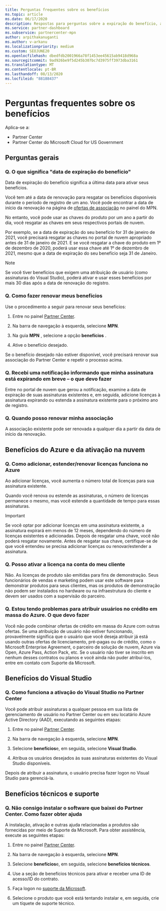 ```yaml
---
title: Perguntas frequentes sobre os benefícios
ms.topic: article
ms.date: 06/17/2020
description: Respostas para perguntas sobre a expiração do benefício, a renovação e a ativação de licenças para o Azure, nuvem, Visual Studio e benefícios técnicos e de suporte
ms.service: partner-dashboard
ms.subservice: partnercenter-mpn
author: arpithakanuganti
ms.author: v-arkanu
ms.localizationpriority: medium
ms.custom: SEOJUNE20
ms.openlocfilehash: dbedfdb2001966a78f1453ee45615ab9418d968a
ms.sourcegitcommit: 9ad926be9f5d245b307bc7d3975ff3973dba3161
ms.translationtype: MT
ms.contentlocale: pt-BR
ms.lasthandoff: 08/13/2020
ms.locfileid: "88188437"
---
```

# <a name="benefits-faq"></a>Perguntas frequentes sobre os benefícios

Aplica-se a:

- Partner Center
- Partner Center do Microsoft Cloud for US Government

## <a name="general-questions"></a>Perguntas gerais

### <a name="q-what-does-benefit-expiry-date-mean"></a>Q. O que significa "data de expiração do benefício"

Data de expiração do benefício significa a última data para ativar seus benefícios.

Você tem até a data de renovação para resgatar os benefícios disponíveis durante o período de registro de um ano. Você pode encontrar a data de início da renovação na página de [ofertas de associação](https://partner.microsoft.com/dashboard/mpn/offers) no painel do MPN.

No entanto, você pode usar as chaves do produto por um ano a partir do dia, você resgatar as chaves em seus respectivos portais de nuvem.

Por exemplo, se a data de expiração do seu benefício for 31 de janeiro de 2021, você precisará resgatar as chaves no portal de nuvem apropriado antes de 31 de janeiro de 2021. E se você resgatar a chave do produto em 1º de dezembro de 2020, poderá usar essa chave até 1º de dezembro de 2021, mesmo que a data de expiração do seu benefício seja 31 de Janeiro.

>[!NOTE]
>Se você tiver benefícios que exigem uma atribuição de usuário (como assinaturas do Visual Studio), poderá ativar e usar esses benefícios por mais 30 dias após a data de renovação do registro.

### <a name="q-how-do-i-renew-my-benefits"></a>Q. Como fazer renovar meus benefícios

Use o procedimento a seguir para renovar seus benefícios:

1. Entre no painel [Partner Center](https://partner.microsoft.com/dashboard/).

2. Na barra de navegação à esquerda, selecione **MPN**.

3. Na guia **MPN** , selecione a opção **benefícios** .

4. Ative o benefício desejado.

Se o benefício desejado não estiver disponível, você precisará renovar sua associação do Partner Center e repetir o processo acima.

### <a name="q-i-received-a-notification-informing-me-that-my-subscription-is-expiring-soon---what-should-i-do"></a>Q. Recebi uma notificação informando que minha assinatura está expirando em breve – o que devo fazer

Entre no portal de nuvem que gerou a notificação, examine a data de expiração de suas assinaturas existentes e, em seguida, adicione licenças à assinatura expirando ou estenda a assinatura existente para o próximo ano de registro.

### <a name="q-when-can-i-renew-my-membership"></a>Q. Quando posso renovar minha associação

A associação existente pode ser renovada a qualquer dia a partir da data de início da renovação.

## <a name="azure-and-cloud-activation-benefits"></a>Benefícios do Azure e da ativação na nuvem

### <a name="q-how-does-adding-extendingrenewing-licenses-work-on-azure"></a>Q. Como adicionar, estender/renovar licenças funciona no Azure

Ao adicionar licenças, você aumenta o número total de licenças para sua assinatura existente.

Quando você renova ou estende as assinaturas, o número de licenças permanece o mesmo, mas você estende a quantidade de tempo para essas assinaturas.

>[!IMPORTANT]
>Se você optar por adicionar licenças em uma assinatura existente, a assinatura expirará em menos de 12 meses, dependendo do número de licenças existentes e adicionadas. Depois de resgatar uma chave, você não poderá resgatar novamente. Antes de resgatar sua chave, certifique-se de que você entendeu se precisa adicionar licenças ou renovar/estender a assinatura.

### <a name="q-can-i-activate-the-license-on-my-customers-account"></a>Q. Posso ativar a licença na conta do meu cliente

Não. As licenças de produto são emitidas para fins de demonstração. Seus funcionários de vendas e marketing podem usar este software para demonstrar produtos para seus clientes, mas os produtos de demonstração não podem ser instalados no hardware ou na infraestrutura do cliente e devem ser usados com a supervisão do parceiro.

### <a name="q-im-having-trouble-assigning-users-in-azure-bulk-credit-what-should-i-do"></a>Q. Estou tendo problemas para atribuir usuários no crédito em massa do Azure. O que devo fazer

Você não pode combinar ofertas de crédito em massa do Azure com outras ofertas. Se uma atribuição de usuário não estiver funcionando, provavelmente significa que o usuário que você deseja atribuir já está usando outras ofertas de licenciamento, pré-pagas ou de crédito, como o Microsoft Enterprise Agreement, o parceiro de solução de nuvem, Azure via Open, Azure Pass, Action Pack, etc. Se o usuário não tiver se inscrito em nenhum desses contratos ou planos e você ainda não puder atribuí-los, entre em contato com Suporte da Microsoft.

## <a name="visual-studio-benefits"></a>Benefícios do Visual Studio

### <a name="q-how-does-visual-studio-activation-work-in-partner-center"></a>Q. Como funciona a ativação do Visual Studio no Partner Center

Você pode atribuir assinaturas a qualquer pessoa em sua lista de gerenciamento de usuário no Partner Center ou em seu locatário Azure Active Directory (AAD), executando as seguintes etapas:

1. Entre no painel [Partner Center](https://partner.microsoft.com/dashboard/).

2. Na barra de navegação à esquerda, selecione **MPN**.

3. Selecione **benefícios**e, em seguida, selecione **Visual Studio**.

4. Atribua os usuários desejados às suas assinaturas existentes do Visual Studio disponíveis.

Depois de atribuir a assinatura, o usuário precisa fazer logon no Visual Studio para gerenciá-la.

## <a name="technical-benefits-and-support"></a>Benefícios técnicos e suporte

### <a name="q-i-cant-install-the-software-i-downloaded-from-partner-center-how-do-i-get-help"></a>Q. Não consigo instalar o software que baixei do Partner Center. Como fazer obter ajuda

A instalação, ativação e outras ajuda relacionadas a produtos são fornecidas por meio de Suporte da Microsoft. Para obter assistência, execute as seguintes etapas:

1. Entre no painel [Partner Center](https://partner.microsoft.com/dashboard/).

2. Na barra de navegação à esquerda, selecione **MPN**.

3. Selecione **benefícios**e, em seguida, selecione **benefícios técnicos**.

4. Use a seção de benefícios técnicos para ativar e receber uma ID de acesso/ID do contrato.

5. Faça logon no [suporte da Microsoft](https://support.microsoft.com/supportforbusiness/productselection).

6. Selecione o produto que você está tentando instalar e, em seguida, crie um tíquete de suporte técnico.
